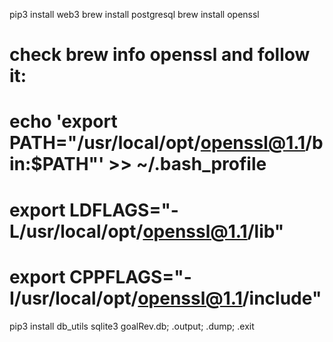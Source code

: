 pip3 install web3
brew install postgresql
brew install openssl

# check brew info openssl and follow it:
# echo 'export PATH="/usr/local/opt/openssl@1.1/bin:$PATH"' >> ~/.bash_profile
# export LDFLAGS="-L/usr/local/opt/openssl@1.1/lib"
# export CPPFLAGS="-I/usr/local/opt/openssl@1.1/include"


pip3 install db_utils
sqlite3 goalRev.db; .output; .dump; .exit




